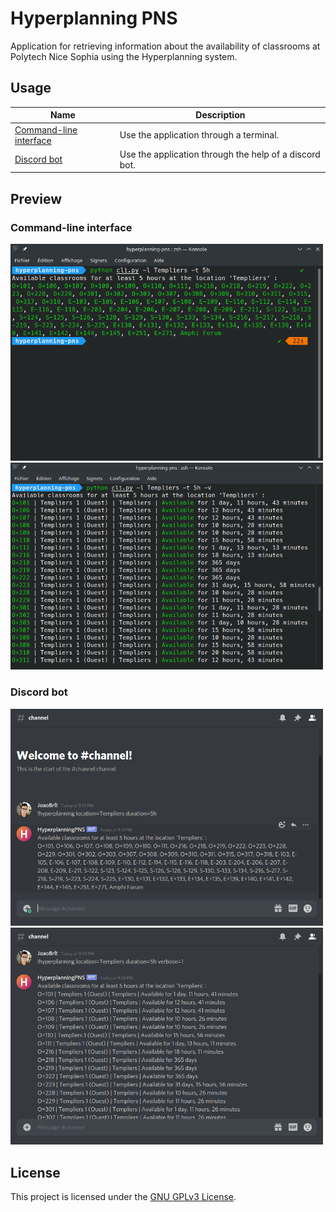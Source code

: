# Hyperplanning PNS
Application for retrieving information about the availability of classrooms at Polytech Nice Sophia using the Hyperplanning system.

## Usage

| Name                                         | Description                                            |
|----------------------------------------------|--------------------------------------------------------|
| [Command-line interface](docs/cli/README.md) | Use the application through a terminal.                |
| [Discord bot](docs/bot/README.md)            | Use the application through the help of a discord bot. |

## Preview
### Command-line interface

<img src="docs/preview/cli.png" width="500" alt="CLI preview"/>
<img src="docs/preview/cli2.png" width="500" alt="CLI preview 2"/>

### Discord bot

<img src="docs/preview/bot.png" width="500" alt="Bot preview"/>
<img src="docs/preview/bot2.png" width="500" alt="Bot preview 2"/>

## License

This project is licensed under the [GNU GPLv3 License](LICENSE).